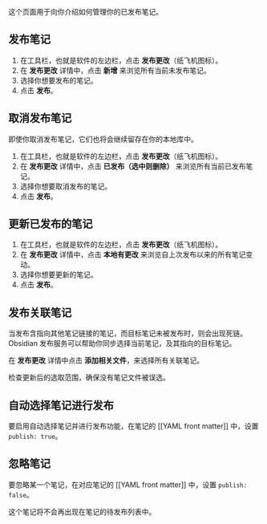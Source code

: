 这个页面用于向你介绍如何管理你的已发布笔记。

## 发布笔记

1. 在工具栏，也就是软件的左边栏，点击 **发布更改**（纸飞机图标）。
2. 在 **发布更改** 详情中，点击 **新增** 来浏览所有当前未发布笔记。
3. 选择你想要发布的笔记。
4. 点击 **发布**。

## 取消发布笔记
即使你取消发布笔记，它们也将会继续留存在你的本地库中。

1. 在工具栏，也就是软件的左边栏，点击 **发布更改**（纸飞机图标）。
2. 在 **发布更改** 详情中，点击 **已发布（选中则删除）** 来浏览所有当前已发布笔记。
3. 选择你想要取消发布的笔记。
4. 点击 **发布**。

## 更新已发布的笔记

1. 在工具栏，也就是软件的左边栏，点击 **发布更改**（纸飞机图标）。
2. 在 **发布更改** 详情中，点击 **本地有更改** 来浏览自上次发布以来的所有笔记变动。
3. 选择你想要更新的笔记。
4. 点击 **发布**。

## 发布关联笔记

当发布含指向其他笔记链接的笔记，而目标笔记未被发布时，则会出现死链。Obsidian 发布服务可以帮助你同步选择当前笔记，及其指向的目标笔记。

在 **发布更改** 详情中点击 **添加相关文件**，来选择所有关联笔记。

检查更新后的选取范围，确保没有笔记文件被误选。

## 自动选择笔记进行发布
要启用自动选择笔记并进行发布功能，在笔记的 [[YAML front matter]] 中，设置 `publish: true`。

## 忽略笔记

要忽略某一个笔记，在对应笔记的 [[YAML front matter]] 中，设置 `publish: false`。

这个笔记将不会再出现在笔记的待发布列表中。
